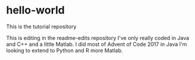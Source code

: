 # hello-world
This is the tutorial repository

This is editing in the readme-edits repository
I've only really coded in Java and C++ and a little Matlab.
I did most of Advent of Code 2017 in Java
I'm looking to extend to Python and R more Matlab.
